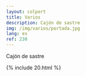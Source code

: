 ```yaml
---
layout: colport
title: Varios
description: Cajón de sastre
img: /img/varios/portada.jpg
lang: es
ref: 230
---
```


Cajón de sastre


{% include 20.html %}
